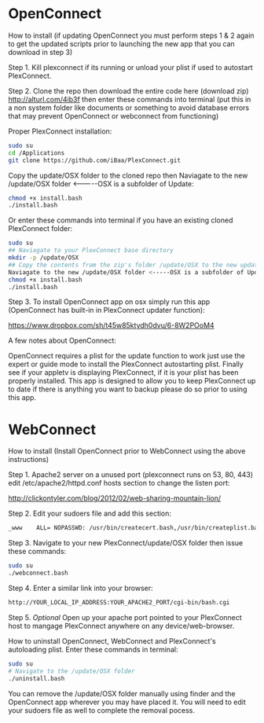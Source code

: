 # OpenConnect

How to install  (if updating OpenConnect you must perform steps 1 & 2 again to get the updated scripts prior to launching the new app that you can download in step 3)

Step 1. Kill plexconnect if its running or unload your plist if used to autostart PlexConnect.

Step 2. Clone the repo then download the entire code here (download zip) http://alturl.com/4ib3f then enter these commands into terminal (put this in a non system folder like documents or something to avoid database errors that may prevent OpenConnect or webconnect from functioning)

Proper PlexConnect installation:
```sh
sudo su
cd /Applications
git clone https://github.com/iBaa/PlexConnect.git
```
Copy the update/OSX folder to the cloned repo then Naviagate to the new /update/OSX folder <-----OSX is a subfolder of Update:
```sh
chmod +x install.bash
./install.bash
```
Or enter these commands into terminal if you have an existing cloned PlexConnect folder:
```sh
sudo su 
## Naviagate to your PlexConnect base directory
mkdir -p /update/OSX
## Copy the contents from the zip's folder /update/OSX to the new update/OSX folder from here (download zip): http://alturl.com/4ib3f
Naviagate to the new /update/OSX folder <-----OSX is a subfolder of Update.
chmod +x install.bash
./install.bash
```
Step 3. To install OpenConnect app on osx simply run this app (OpenConnect has built-in in PlexConnect updater function):

https://www.dropbox.com/sh/t45w85ktydh0dvu/6-8W2POoM4

A few notes about OpenConnect:

OpenConnect requires a plist for the update function to work just use the expert or guide mode to install the PlexConnect autostarting plist. Finally see if your appletv is displaying PlexConnect, if it is your plist has been properly installed. This app is designed to allow you to keep PlexConnect up to date if there is anything you want to backup please do so prior to using this app.

# WebConnect

How to install (Install OpenConnect prior to WebConnect using the above instructions)

Step 1. Apache2 server on a unused port (plexconnect runs on 53, 80, 443) edit /etc/apache2/httpd.conf hosts section to change the listen port:

http://clickontyler.com/blog/2012/02/web-sharing-mountain-lion/

Step 2. Edit your sudoers file and add this section:
```sh
_www    ALL= NOPASSWD: /usr/bin/createcert.bash,/usr/bin/createplist.bash,/usr/bin/update.bash,/usr/bin/start.bash,/usr/bin/stop.bash,/usr/bin/restart.bash
```
Step 3. Navigate to your new PlexConnect/update/OSX folder then issue these commands:
```sh
sudo su
./webconnect.bash
```
Step 4. Enter a similar link into your browser:
```sh
http://YOUR_LOCAL_IP_ADDRESS:YOUR_APACHE2_PORT/cgi-bin/bash.cgi
```
Step 5. *Optional* Open up your apache port pointed to your PlexConnect host to mangage PlexConnect anywhere on any device/web-browser.

How to uninstall OpenConnect, WebConnect and PlexConnect's autoloading plist. Enter these commands in terminal:
```sh
sudo su
# Navigate to the /update/OSX folder
./uninstall.bash
```
You can remove the /update/OSX folder manually using finder and the OpenConnect app wherever you may have placed it. You will need to edit your sudoers file as well to complete the removal pocess.
